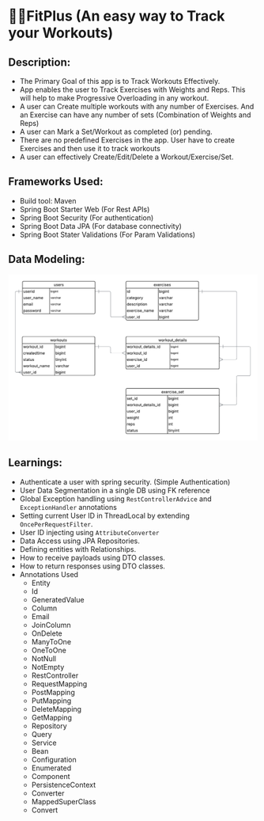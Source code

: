 # 🏋️‍♀️FitPlus (An easy way to Track your Workouts)


## Description:
    
- The Primary Goal of this app is to Track Workouts Effectively.
- App enables the user to Track Exercises with Weights and Reps. This will help to make Progressive Overloading in any workout.
- A user can Create multiple workouts with any number of Exercises. And an Exercise can have any number of sets (Combination of Weights and Reps)
- A user can Mark a Set/Workout as completed (or) pending.
- There are no predefined Exercises in the app. User have to create Exercises and then use it to track workouts
- A user can effectively Create/Edit/Delete a Workout/Exercise/Set.


## Frameworks Used:

- Build tool: Maven
- Spring Boot Starter Web (For Rest APIs)
- Spring Boot Security (For authentication)
- Spring Boot Data JPA (For database connectivity)
- Spring Boot Stater Validations (For Param Validations)


## Data Modeling:

  ![Data Modeling](https://github.com/sk-byte-work/FitPlus/blob/main/src/main/resources/FitPlus%20Data%20Modeling.png)


## Learnings:

- Authenticate a user with spring security. (Simple Authentication)
- User Data Segmentation in a single DB using FK reference
- Global Exception handling using `RestControllerAdvice` and `ExceptionHandler` annotations
- Setting current User ID in ThreadLocal by extending `OncePerRequestFilter`.
- User ID injecting using `AttributeConverter`
- Data Access using JPA Repositories.
- Defining entities with Relationships.
- How to receive payloads using DTO classes.
- How to return responses using DTO classes.
- Annotations Used
  - Entity
  - Id
  - GeneratedValue
  - Column
  - Email
  - JoinColumn
  - OnDelete
  - ManyToOne
  - OneToOne
  - NotNull
  - NotEmpty
  - RestController
  - RequestMapping
  - PostMapping
  - PutMapping
  - DeleteMapping
  - GetMapping
  - Repository
  - Query
  - Service
  - Bean
  - Configuration
  - Enumerated
  - Component
  - PersistenceContext
  - Converter
  - MappedSuperClass
  - Convert

